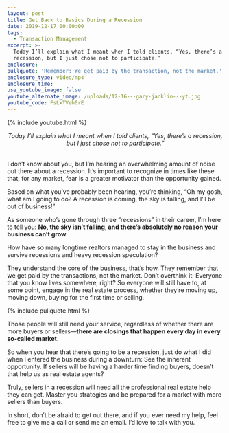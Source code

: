 ```yaml
---
layout: post
title: Get Back to Basics During a Recession
date: 2019-12-17 00:00:00
tags:
  - Transaction Management
excerpt: >-
  Today I’ll explain what I meant when I told clients, “Yes, there’s a
  recession, but I just chose not to participate.”
enclosure:
pullquote: 'Remember: We get paid by the transaction, not the market.'
enclosure_type: video/mp4
enclosure_time:
use_youtube_image: false
youtube_alternate_image: /uploads/12-16---gary-jacklin---yt.jpg
youtube_code: FsLxTVeb0rE
---
```


{% include youtube.html %}

<center><em>Today I&rsquo;ll explain what I meant when I told clients, &ldquo;Yes, there&rsquo;s a recession, but I just chose not to participate.&rdquo;</em></center>

<br>I don’t know about you, but I’m hearing an overwhelming amount of noise out there about a recession. It’s important to recognize in times like these that, for any market, fear is a greater motivator than the opportunity gained.

Based on what you’ve probably been hearing, you’re thinking, “Oh my gosh, what am I going to do? A recession is coming, the sky is falling, and I’ll be out of business\!”

As someone who’s gone through three “recessions” in their career, I’m here to tell you: **No, the sky isn’t falling, and there’s absolutely no reason your business can’t grow**.&nbsp;

How have so many longtime realtors managed to stay in the business and survive recessions and heavy recession speculation?

They understand the core of the business, that’s how. They remember that we get paid by the transactions, not the market. Don’t overthink it: Everyone that you know lives somewhere, right? So everyone will still have to, at some point, engage in the real estate process, whether they’re moving up, moving down, buying for the first time or selling.

{% include pullquote.html %}

Those people will still need your service, regardless of whether there are more buyers or sellers—**there are closings that happen every day in every so-called market**.

So when you hear that there’s going to be a recession, just do what I did when I entered the business during a downturn: See the inherent opportunity. If sellers will be having a harder time finding buyers, doesn’t that help us as real estate agents?

Truly, sellers in a recession will need all the professional real estate help they can get. Master you strategies and be prepared for a market with more sellers than buyers.

In short, don’t be afraid to get out there, and if you ever need my help, feel free to give me a call or send me an email. I’d love to talk with you.